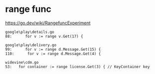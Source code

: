 # range func

https://go.dev/wiki/RangefuncExperiment

~~~
google\play\details.go
88:      for v := range v.Get(17) {

google\play\delivery.go
99:      for v := range d.Message.Get(15) {
110:      for v := range d.Message.Get(4) {

widevine\cdm.go
53:   for container := range license.Get(3) { // KeyContainer key
~~~
